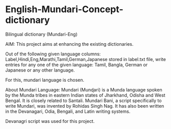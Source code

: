 # English-Mundari-Concept-dictionary
Bilingual dictionary (Mundari-Eng)

AIM: This project aims at enhancing the existing dictionaries.

Out of the following given language columns:  Label,Hindi,Eng,Marathi,Tamil,German,Japanese stored in label.txt file, write entries for any one of the given language: Tamil, Bangla, German  or Japanese or any other language.

For this, mundari language is chosen. 

About Mundari Language:
Mundari (Munɖari) is a Munda language spoken by the Munda tribes in eastern Indian states of Jharkhand, Odisha and West Bengal. It is closely related to Santali. Mundari Bani, a script specifically to write Mundari, was invented by Rohidas Singh Nag. It has also been written in the Devanagari, Odia, Bengali, and Latin writing systems.

Devanagri script was used for this project. 



